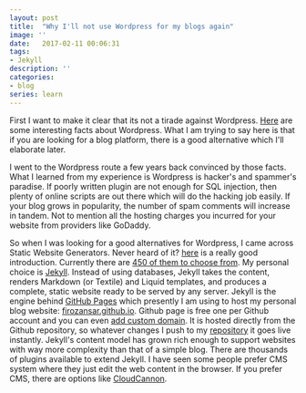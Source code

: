```yaml
---
layout: post
title:  "Why I'll not use Wordpress for my blogs again"
image: ''
date:   2017-02-11 00:06:31
tags:
- Jekyll
description: ''
categories:
- blog
series: learn
---
```


First I want to make it clear that its not a tirade against Wordpress. [Here](https://codeinwp.com/blog/wordpress-statistics/) are some interesting facts about Wordpress. What I am trying to say here is that if you are looking for a blog platform, there is a good alternative which I'll elaborate later.

 I went to the Wordpress route a few years back convinced by those facts. What I learned from my experience is Wordpress is hacker's and spammer's paradise. If poorly written plugin are not enough for SQL injection, then plenty of online scripts are out there which will do the hacking job easily. If your blog grows in popularity, the number of spam comments will increase in tandem. Not to mention all the hosting charges you incurred for your website from providers like GoDaddy. 
 
 So when I was looking for a good alternatives for Wordpress, I came across Static Website Generators. Never heard of it? [here](https://davidwalsh.name/introduction-static-site-generators) is a really good introduction. Currently there are [450 of them to choose from](https://staticsitegenerators.net/). My personal choice is [Jekyll](https://jekyllrb.com/). Instead of using databases, Jekyll takes the content, renders Markdown (or Textile) and Liquid templates, and produces a complete, static website ready to be served by any server. Jekyll is the engine behind [GitHub Pages](https://pages.github.com/) which presently I am using to host my personal blog website: [firozansar.github.io](https://firozansar.github.io/). Github page is free one per Github account and you can even [add custom domain](https://help.github.com/articles/using-a-custom-domain-with-github-pages/). It is hosted directly from the Github repository, so whatever changes I push to my [repository](https://github.com/firozansar/firozansar.github.io) it goes live instantly. Jekyll's content model has grown rich enough to support websites with way more complexity than that of a simple blog. There are thousands of plugins available to extend Jekyll. I have seen some people prefer CMS system where they just edit the web content in the browser. If you prefer CMS, there are options like [CloudCannon](http://cloudcannon.com/). 